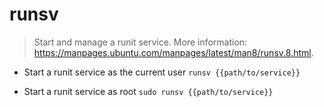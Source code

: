 # runsv
> Start and manage a runit service.
> More information: <https://manpages.ubuntu.com/manpages/latest/man8/runsv.8.html>.

- Start a runit service as the current user
`runsv {{path/to/service}}`

- Start a runit service as root
`sudo runsv {{path/to/service}}`
